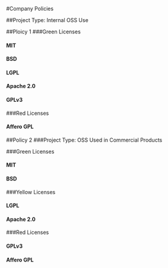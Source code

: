 #Company Policies

##Project Type: Internal OSS Use

##Ploicy 1
###Green Licenses
#### MIT
#### BSD
#### LGPL
#### Apache 2.0
#### GPLv3
###Red Licenses
#### Affero GPL
  
##Policy 2
###Project Type: OSS Used in Commercial Products

###Green Licenses 
#### MIT
#### BSD
###Yellow Licenses
#### LGPL
#### Apache 2.0
###Red Licenses
#### GPLv3
#### Affero GPL

  
